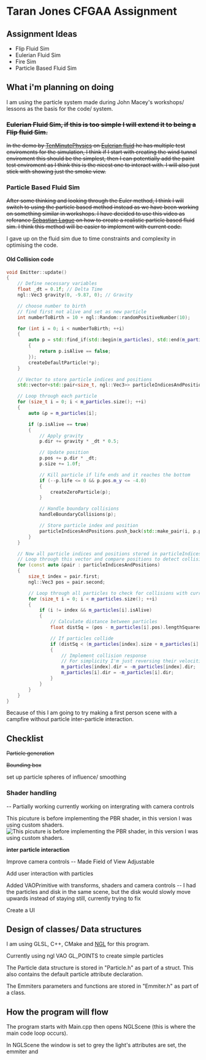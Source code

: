 # Taran Jones CFGAA Assignment

## Assignment Ideas

- Flip Fluid Sim
- Eulerian Fluid Sim
- Fire Sim
- Particle Based Fluid Sim

## What i'm planning on doing

I am using the particle system made during John Macey's workshops/ lessons as the basis for the code/ system.

### ~~Eulerian Fluid Sim, if this is too simple I will extend it to being a Flip fluid Sim.~~

~~In the demo by [TenMinutePhysics](https://matthias-research.github.io/pages/tenMinutePhysics/index.html "Link to TenMinutePhysics")
on [Eulerian fluid](https://matthias-research.github.io/pages/tenMinutePhysics/17-fluidSim.html "Fluid Sim") he has multiple test enviroments for the simulation,
I think if I start with creating the wind tunnel enviroment this should be the simplest, then I can potentially add the paint test enviroment as I think this is the nicest one to interact with.
I will also just stick with showing just the smoke view.~~

### Particle Based Fluid Sim

~~After some thinking and looking through the Euler method, I think I will switch to using the particle based method instead as we have been working on something similar in workshops.
I have decided to use this video as referance [Sebastian Lague](https://www.youtube.com/watch?v=rSKMYc1CQHE&) on how to create a realistic particle based fluid sim. I think this method will be easier to implement with current code.~~

I gave up on the fluid sim due to time constraints and complexity in optimising the code.
#### Old Collision code
```C++
void Emitter::update()
{
    // Define necessary variables
    float _dt = 0.1f; // Delta Time
    ngl::Vec3 gravity(0, -9.87, 0); // Gravity

    // choose number to birth
    // find first not alive and set as new particle
    int numberToBirth = 10 + ngl::Random::randomPositiveNumber(10);

    for (int i = 0; i < numberToBirth; ++i)
    {
        auto p = std::find_if(std::begin(m_particles), std::end(m_particles), [](auto p)
        {
            return p.isAlive == false;
        });
        createDefaultParticle(*p);
    }

    // Vector to store particle indices and positions
    std::vector<std::pair<size_t, ngl::Vec3>> particleIndicesAndPositions;

    // Loop through each particle
    for (size_t i = 0; i < m_particles.size(); ++i)
    {
        auto &p = m_particles[i];

        if (p.isAlive == true)
        {
            // Apply gravity
            p.dir += gravity * _dt * 0.5;

            // Update position
            p.pos += p.dir * _dt;
            p.size += 1.0f;

            // Kill particle if life ends and it reaches the bottom
            if (--p.life <= 0 && p.pos.m_y <= -4.0)
            {
                createZeroParticle(p);
            }

            // Handle boundary collisions
            handleBoundaryCollisions(p);

            // Store particle index and position
            particleIndicesAndPositions.push_back(std::make_pair(i, p.pos));
        }
    }

    // Now all particle indices and positions stored in particleIndicesAndPositions vector
    // Loop through this vector and compare positions to detect collisions
    for (const auto &pair : particleIndicesAndPositions)
    {
        size_t index = pair.first;
        ngl::Vec3 pos = pair.second;

        // Loop through all particles to check for collisions with current particle
        for (size_t i = 0; i < m_particles.size(); ++i)
        {
            if (i != index && m_particles[i].isAlive)
            {
                // Calculate distance between particles
                float distSq = (pos - m_particles[i].pos).lengthSquared();

                // If particles collide
                if (distSq < (m_particles[index].size + m_particles[i].size) * (m_particles[index].size + m_particles[i].size))
                {
                    // Implement collision response
                    // For simplicity I'm just reversing their velocities
                    m_particles[index].dir = -m_particles[index].dir;
                    m_particles[i].dir = -m_particles[i].dir;
                }
            }
        }
    }
}
```
Because of this I am going to try making a first person scene with a campfire without particle inter-particle interaction.

## Checklist

~~Particle generation~~

~~Bounding box~~

set up particle spheres of influence/ smoothing

### Shader handling 
-- Partially working currently working on intergrating with camera controls

This picuture is before implementing the PBR shader, in this version I was using custom shaders.
![This picuture is before implementing the PBR shader, in this version I was using custom shaders.][logo]

[logo]: https://github.com/NCCA/cfgaa24programingassignment-TaranUni/assets/159461684/435d290b-4761-4bf0-a9c2-0dc7e90e4d53"

**inter particle interaction**

Improve camera controls
-- Made Field of View Adjustable

Add user interaction with particles

Added VAOPrimitive with transforms, shaders and camera controls
-- I had the particles and disk in the same scene, but the disk would slowly move upwards instead of staying still, currently trying to fix

Create a UI

## Design of classes/ Data structures

I am using GLSL, C++, CMake and [NGL](https://github.com/NCCA/NGL.git) for this program.

Currently using ngl VAO GL_POINTS to create simple particles

The Particle data structure is stored in "Particle.h" as part of a struct. This also contains the default particle attribute declaration.

The Emmiters parameters and functions are stored in "Emmiter.h" as part of a class.

## How the program will flow
The program starts with Main.cpp then opens NGLScene (this is where the main code loop occurs).

In NGLScene the window is set to grey the light's attributes are set, the emmiter and 
